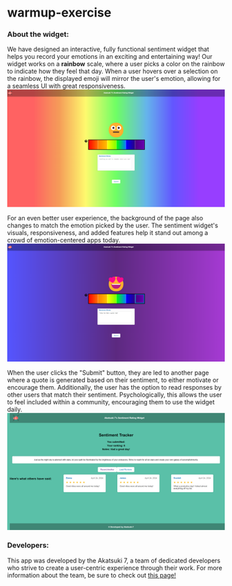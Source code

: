# warmup-exercise

### About the widget:

We have designed an interactive, fully functional sentiment widget that helps you record your emotions in an exciting and entertaining way! Our widget works on a **rainbow** scale, where a user picks a color on the rainbow to indicate how they feel that day. When a user hovers over a selection on the rainbow, the displayed emoji will mirror the user's emotion, allowing for a seamless UI with great responsiveness.
![Picture of the widget](res/Sentiment%20Widget%201.png)

For an even better user experience, the background of the page also changes to match the emotion picked by the user. The sentiment widget's visuals, responsiveness, and added features help it stand out among a crowd of emotion-centered apps today.
![Picture of the widget when hovered over](res/Sentiment%20Widget%202.png)

When the user clicks the "Submit" button, they are led to another page where a quote is generated based on their sentiment, to either motivate or encourage them. Additionally, the user has the option to read responses by other users that match their sentiment. Psychologically, this allows the user to feel included within a community, encouraging them to use the widget daily.
![Picture of the second screen](res/Second%20Screen%202.png)

### Developers:

This app was developed by the Akatsuki 7, a team of dedicated developers who strive to create a user-centric experience through their work. For more information about the team, be sure to check out [this page!](https://github.com/cse110-sp24-group7/cse110-sp24-group7/blob/main/admin/team.md)
